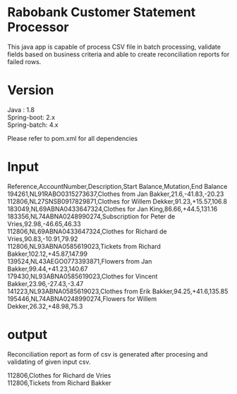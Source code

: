 # Rabobank Customer Statement Processor

This java app is capable of process CSV file in batch processing, validate fields based on business criteria and able to create reconciliation reports for failed rows. 


# Version

Java : 1.8  
Spring-boot: 2.x  
Spring-batch: 4.x  

Please refer to pom.xml for all dependencies 

# Input

Reference,AccountNumber,Description,Start Balance,Mutation,End Balance  
194261,NL91RABO0315273637,Clothes from Jan Bakker,21.6,-41.83,-20.23  
112806,NL27SNSB0917829871,Clothes for Willem Dekker,91.23,+15.57,106.8  
183049,NL69ABNA0433647324,Clothes for Jan King,86.66,+44.5,131.16  
183356,NL74ABNA0248990274,Subscription for Peter de Vries,92.98,-46.65,46.33  
112806,NL69ABNA0433647324,Clothes for Richard de Vries,90.83,-10.91,79.92  
112806,NL93ABNA0585619023,Tickets from Richard Bakker,102.12,+45.87,147.99  
139524,NL43AEGO0773393871,Flowers from Jan Bakker,99.44,+41.23,140.67  
179430,NL93ABNA0585619023,Clothes for Vincent Bakker,23.96,-27.43,-3.47  
141223,NL93ABNA0585619023,Clothes from Erik Bakker,94.25,+41.6,135.85  
195446,NL74ABNA0248990274,Flowers for Willem Dekker,26.32,+48.98,75.3  

# output
Reconciliation report as form of csv is generated after procesing and validating of given input csv.

112806,Clothes for Richard de Vries  
112806,Tickets from Richard Bakker  
